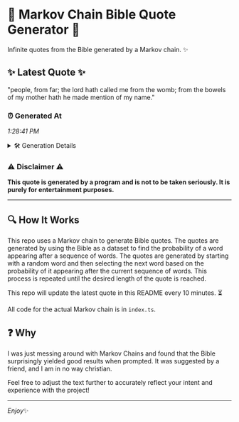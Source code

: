 # 📖 Markov Chain Bible Quote Generator 📖

Infinite quotes from the Bible generated by a Markov chain. ✨

## ✨ Latest Quote ✨
"people, from far; the lord hath called me from the womb; from the bowels of my mother hath he made mention of my name."

### ⏰ Generated At
*1:28:41 PM*

<details>
    <summary>🛠️ Generation Details</summary>
    <p>
        <strong>🌱 Seed:</strong> people,<br>
        <strong>🔄 Iterations:</strong> 23<br>
        <strong>📜 Context History:</strong><br>[ people, ]: from<br>[ people,, from ]: far;<br>[ people,, from, far; ]: the<br>[ people,, from, far;, the ]: lord<br>[ people,, from, far;, the, lord ]: hath<br>[ people,, from, far;, the, lord, hath ]: called<br>[ from, far;, the, lord, hath, called ]: me<br>[ far;, the, lord, hath, called, me ]: from<br>[ the, lord, hath, called, me, from ]: the<br>[ lord, hath, called, me, from, the ]: womb;<br>[ hath, called, me, from, the, womb; ]: from<br>[ called, me, from, the, womb;, from ]: the<br>[ me, from, the, womb;, from, the ]: bowels<br>[ from, the, womb;, from, the, bowels ]: of<br>[ the, womb;, from, the, bowels, of ]: my<br>[ womb;, from, the, bowels, of, my ]: mother<br>[ from, the, bowels, of, my, mother ]: hath<br>[ the, bowels, of, my, mother, hath ]: he<br>[ bowels, of, my, mother, hath, he ]: made<br>[ of, my, mother, hath, he, made ]: mention<br>[ my, mother, hath, he, made, mention ]: of<br>[ mother, hath, he, made, mention, of ]: my<br>[ hath, he, made, mention, of, my ]: name.<br>
    </p>
</details>

### ⚠️ Disclaimer ⚠️
**This quote is generated by a program and is not to be taken seriously. It is purely for entertainment purposes.**

---

## 🔍 How It Works

This repo uses a Markov chain to generate Bible quotes. The quotes are generated by using the Bible as a dataset to find the probability of a word appearing after a sequence of words. The quotes are generated by starting with a random word and then selecting the next word based on the probability of it appearing after the current sequence of words. This process is repeated until the desired length of the quote is reached.

This repo will update the latest quote in this README every 10 minutes. ⏳

All code for the actual Markov chain is in `index.ts`.

## ❓ Why

I was just messing around with Markov Chains and found that the Bible surprisingly yielded good results when prompted. 
It was suggested by a friend, and I am in no way christian.

Feel free to adjust the text further to accurately reflect your intent and experience with the project!

---

*Enjoy*✨
